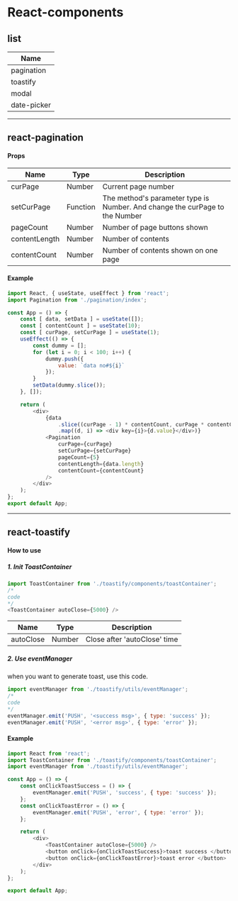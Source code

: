 
# React-components
 
## list
|Name|
|----|
|pagination|
|toastify|
|modal|
|date-picker|

<hr>

## react-pagination
#### Props

|Name|Type|Description|
|-----|-----|-----|
|curPage|Number|Current page number|
|setCurPage|Function|The method's parameter type is Number. And change the curPage to the Number|
|pageCount|Number|Number of page buttons shown|
|contentLength|Number|Number of contents|
|contentCount|Number|Number of contents shown on one page|


#### Example
```javascript
import React, { useState, useEffect } from 'react';
import Pagination from './pagination/index';

const App = () => {
	const [ data, setData ] = useState([]);
	const [ contentCount ] = useState(10);
	const [ curPage, setCurPage ] = useState(1);
	useEffect(() => {
		const dummy = [];
		for (let i = 0; i < 100; i++) {
			dummy.push({
				value: `data no#${i}`
			});
		}
		setData(dummy.slice());
	}, []);

	return (
        <div>
			{data
				.slice((curPage - 1) * contentCount, curPage * contentCount)
				.map((d, i) => <div key={i}>{d.value}</div>)}
			<Pagination
				curPage={curPage}
				setCurPage={setCurPage}
				pageCount={5}
				contentLength={data.length}
				contentCount={contentCount}
			/>
		</div>
	);
};
export default App;
```

<hr>

## react-toastify
#### How to use

##### 1. Init ToastContainer
```javascript
import ToastContainer from './toastify/components/toastContainer';
/*
code
*/
<ToastContainer autoClose={5000} />
```
|Name|Type|Description|
|---|---|---|
|autoClose|Number|Close after 'autoClose' time|
##### 2. Use eventManager
when you want to generate toast, use this code.
```javascript
import eventManager from './toastify/utils/eventManager';
/*
code
*/
eventManager.emit('PUSH', '<success msg>', { type: 'success' });
eventManager.emit('PUSH', '<error msg>', { type: 'error' });
```

#### Example
```javascript
import React from 'react';
import ToastContainer from './toastify/components/toastContainer';
import eventManager from './toastify/utils/eventManager';

const App = () => {
	const onClickToastSuccess = () => {
		eventManager.emit('PUSH', 'success', { type: 'success' });
	};
	const onClickToastError = () => {
		eventManager.emit('PUSH', 'error', { type: 'error' });
	};

	return (
		<div>
			<ToastContainer autoClose={5000} />
			<button onClick={onClickToastSuccess}>toast success </button>
			<button onClick={onClickToastError}>toast error </button>
		</div>
	);
};

export default App;
```
